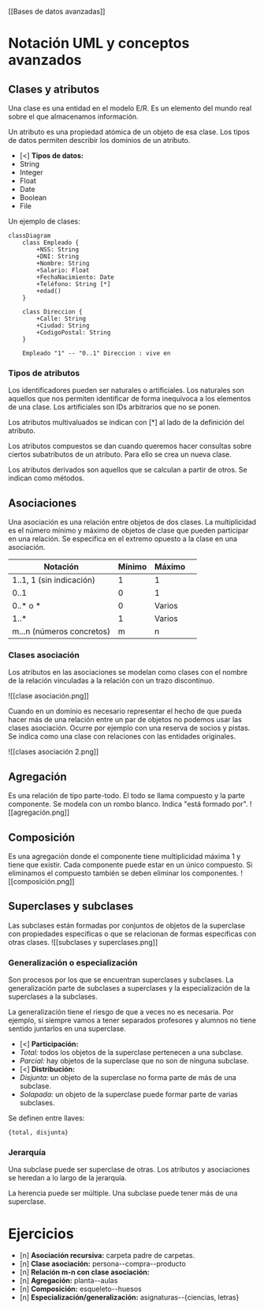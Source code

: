 [[Bases de datos avanzadas]]

# Notación UML y conceptos avanzados
## Clases y atributos
Una clase es una entidad en el modelo E/R. Es un elemento del mundo real sobre el que almacenamos información.

Un atributo es una propiedad atómica de un objeto de esa clase. Los tipos de datos permiten describir los dominios de un atributo.
+ [<] **Tipos de datos:**
+ String
+ Integer
+ Float
+ Date
+ Boolean
+ File

Un ejemplo de clases:

```mermaid
classDiagram
    class Empleado {
        +NSS: String
        +DNI: String
        +Nombre: String
        +Salario: Float
        +FechaNacimiento: Date
        +Teléfono: String [*]
        +edad()
    }

    class Direccion {
        +Calle: String
        +Ciudad: String
        +CodigoPostal: String
    }

    Empleado "1" -- "0..1" Direccion : vive en

```

### Tipos de atributos
Los identificadores pueden ser naturales o artificiales. Los naturales son aquellos que nos permiten identificar de forma inequívoca a los elementos de una clase. Los artificiales son IDs arbitrarios que no se ponen.

Los atributos multivaluados se indican con \[\*] al lado de la definición del atributo.

Los atributos compuestos se dan cuando queremos hacer consultas sobre ciertos subatributos de un atributo. Para ello se crea un nueva clase.

Los atributos derivados son aquellos que se calculan a partir de otros. Se indican como métodos.

## Asociaciones
Una asociación es una relación entre objetos de dos clases. La multiplicidad es el número mínimo y máximo de objetos de clase que pueden participar en una relación. Se especifica en el extremo opuesto a la clase en una asociación. 

| Notación | Mínimo | Máximo |  |
| ---- | ---- | ---- | ---- |
| 1..1, 1 (sin indicación) | 1 | 1 |  |
| 0..1 | 0 | 1 |  |
| 0..\* o \* | 0 | Varios |  |
| 1..* | 1 | Varios |  |
| m...n (números concretos) | m | n |  |

### Clases asociación
Los atributos en las asociaciones se modelan como clases con el nombre de la relación vinculadas a la relación con un trazo discontinuo.

![[clase asociación.png]]

Cuando en un dominio es necesario representar el hecho de que pueda hacer más de una relación entre un par de objetos no podemos usar las clases asociación. Ocurre por ejemplo con una reserva de socios y pistas. Se indica como una clase con relaciones con las entidades originales.

![[clases asociación 2.png]]

## Agregación
Es una relación de tipo parte-todo. El todo se llama compuesto y la parte componente. Se modela con un rombo blanco. Indica "está formado por".
![[agregación.png]]

## Composición
Es una agregación donde el componente tiene multiplicidad máxima 1 y tiene que existir. Cada componente puede estar en un único compuesto. Si eliminamos el compuesto también se deben eliminar los componentes.
![[composición.png]]

## Superclases y subclases
Las subclases están formadas por conjuntos de objetos de la superclase con propiedades específicas o que se relacionan de formas específicas con otras clases.
![[subclases y superclases.png]]

### Generalización o especialización
Son procesos por los que se encuentran superclases y subclases. La generalización parte de subclases a superclases y la especialización de la superclases a la subclases.

La generalización tiene el riesgo de que a veces no es necesaria. Por ejemplo, si siempre vamos a tener separados profesores y alumnos no tiene sentido juntarlos en una superclase.

+ [<] **Participación:** 
+ *Total:* todos los objetos de la superclase pertenecen a una subclase.
+ *Parcial:* hay objetos de la superclase que no son de ninguna subclase.
+ [<] **Distribución:** 
+ *Disjunta:* un objeto de la superclase no forma parte de más de una subclase.
+ *Solapada:* un objeto de la superclase puede formar parte de varias subclases.

Se definen entre llaves:
```
{total, disjunta}
```

### Jerarquía
Una subclase puede ser superclase de otras. Los atributos y asociaciones se heredan a lo largo de la jerarquía.

 La herencia puede ser múltiple. Una subclase puede tener más de una superclase.

# Ejercicios
+ [n] **Asociación recursiva:** carpeta padre de carpetas.
+ [n] **Clase asociación:** persona--compra--producto
+ [n] **Relación m-n con clase asociación:** 
+ [n] **Agregación:** planta--aulas
+ [n] **Composición:** esqueleto--huesos
+ [n] **Especialización/generalización:** asignaturas--{ciencias, letras} 